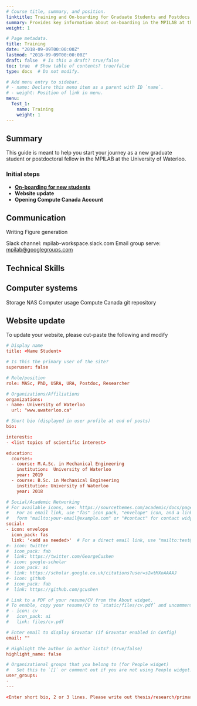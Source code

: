 ```yaml
---
# Course title, summary, and position.
linktitle: Training and On-boarding for Graduate Students and Postdocs
summary: Provides key information about on-boarding in the MPILAB at the University of Waterloo
weight: 1

# Page metadata.
title: Training
date: "2018-09-09T00:00:00Z"
lastmod: "2018-09-09T00:00:00Z"
draft: false  # Is this a draft? true/false
toc: true  # Show table of contents? true/false
type: docs  # Do not modify.

# Add menu entry to sidebar.
# - name: Declare this menu item as a parent with ID `name`.
# - weight: Position of link in menu.
menu:
  Test_1:
    name: Training
    weight: 1
---
```


## Summary
This guide is meant to help you start your journey as a new graduate student or postdoctoral fellow in the MPILAB at the University of Waterloo.

### Initial steps
* **<a href="https://uwaterloo.ca/graduate-studies-postdoctoral-affairs/new-students">On-boarding for new students</a>**
* **Website update**
* **Opening Compute Canada Account**



## Communication
Writing
Figure generation

Slack channel: mpilab-workspace.slack.com
Email group serve: mpilab@googlegroups.com


## Technical Skills







## Computer systems
Storage  NAS
Computer usage
Compute Canada
git repository



## Website update
To update your website, please cut-paste the following and modify

```toml
# Display name
title: <Name Student>

# Is this the primary user of the site?
superuser: false

# Role/position
role: MASc, PhD, USRA, URA, Postdoc, Researcher

# Organizations/Affiliations
organizations:
- name: University of Waterloo
  url: "www.uwaterloo.ca"

# Short bio (displayed in user profile at end of posts)
bio:

interests:
- <list topics of scientific interest>

education:
  courses:
  - course: M.A.Sc. in Mechanical Engineering
    institution:  University of Waterloo
    year: 2019
  - course: B.Sc. in Mechanical Engineering
    institution: University of Waterloo
    year: 2018

# Social/Academic Networking
# For available icons, see: https://sourcethemes.com/academic/docs/page-builder/#icons
#   For an email link, use "fas" icon pack, "envelope" icon, and a link in the
#   form "mailto:your-email@example.com" or "#contact" for contact widget.
social:
- icon: envelope
  icon_pack: fas
  link: '<add as needed>'  # For a direct email link, use "mailto:test@example.org".
#- icon: twitter
#  icon_pack: fab
#  link: https://twitter.com/GeorgeCushen
#- icon: google-scholar
#  icon_pack: ai
#  link: https://scholar.google.co.uk/citations?user=sIwtMXoAAAAJ
#- icon: github
#  icon_pack: fab
#  link: https://github.com/gcushen

# Link to a PDF of your resume/CV from the About widget.
# To enable, copy your resume/CV to `static/files/cv.pdf` and uncomment the lines below.
# - icon: cv
#   icon_pack: ai
#   link: files/cv.pdf

# Enter email to display Gravatar (if Gravatar enabled in Config)
email: ""

# Highlight the author in author lists? (true/false)
highlight_name: false

# Organizational groups that you belong to (for People widget)
#   Set this to `[]` or comment out if you are not using People widget.
user_groups:
-
---

<Enter short bio, 2 or 3 lines. Please write out thesis/research/primary domain of interest>
```
